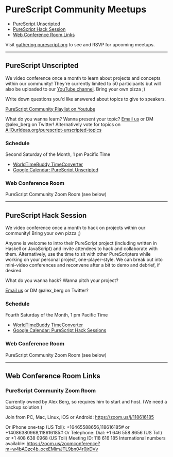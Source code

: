 # PureScript Community Meetups


* [PureScript Unscripted](#purescript-unscripted)
* [PureScript Hack Session](#purescript-hack-session)
* [Web Conference Room Links](#web-conference-room-links)

Visit [gathering.purescript.org](https://gathering.purescript.org) to see and RSVP for upcoming meetups.

***


## PureScript Unscripted

We video conference once a month to learn about projects and concepts within our community! They're currently limited to 50 participants but will also be uploaded to our [YouTube channel](https://www.youtube.com/channel/UCPtHLGu_WXh-OvX8NAVtDEw). Bring your own pizza ;)

Write down questions you'd like answered about topics to give to speakers.

[PureScript Community Playlist on Youtube](https://www.youtube.com/playlist?list=PLQDWDZypikvGSNomRZNzBF2ARFLgW4TOV)

What do you wanna learn? Wanna present your topic? [Email us](mailto:purescript.community@gmail.com) or DM @alex_berg on Twitter! Alternatively vote for topics on [AllOurIdeas.org/purescript-unscripted-topics](http://www.allourideas.org/purescript-unscripted-topics/)

### Schedule

Second Saturday of the Month, 1 pm Pacific Time

- [WorldTimeBuddy TimeConverter](http://www.worldtimebuddy.com/?qm=1&lid=5391959,2643743,658225,2147714&h=5391959&date=2016-4-23&sln=13-15)
- [Google Calendar: PureScript Unscripted](https://calendar.google.com/calendar/embed?src=Ym03N2g1cmlhYW8wc2s2anBlczBrOGx2NGtAZ3JvdXAuY2FsZW5kYXIuZ29vZ2xlLmNvbQ)

### Web Conference Room

PureScript Community Zoom Room (see below)


***


## PureScript Hack Session

We video conference once a month to hack on projects within our community! Bring your own pizza ;)

Anyone is welcome to intro their PureScript project (including written in Haskell or JavaScript) and invite attendees to hack and collaborate with them. Alternatively, use the time to sit with other PureScripters while working on your personal project, one-player-style. We can break out into mini-video conferences and reconvene after a bit to demo and debrief, if desired.

What do you wanna hack? Wanna pitch your project?

[Email us](mailto:purescript.community@gmail.com) or DM @alex_berg on Twitter?

### Schedule

Fourth Saturday of the Month, 1 pm Pacific Time

- [WorldTimeBuddy TimeConverter](http://www.worldtimebuddy.com/?qm=1&lid=5391959,2643743,658225,2147714&h=5391959&date=2016-4-23&sln=13-15)
- [Google Calendar: PureScript Hack Sessions](https://calendar.google.com/calendar/embed?src=cTA1aW9sZjZpaWltZGQ1NmhrcnJiOXJhMzBAZ3JvdXAuY2FsZW5kYXIuZ29vZ2xlLmNvbQ)

### Web Conference Room

PureScript Community Zoom Room (see below)


***


## Web Conference Room Links

### PureScript Community Zoom Room

Currently owned by Alex Berg, so requires him to start and host. (We need a backup solution.)

Join from PC, Mac, Linux, iOS or Android: https://zoom.us/j/118616185

Or iPhone one-tap (US Toll): +16465588656,118616185# or +14086380968,118616185#
Or Telephone:
Dial: +1 646 558 8656 (US Toll) or +1 408 638 0968 (US Toll)
Meeting ID: 118 616 185
International numbers available: https://zoom.us/zoomconference?m=w4bACzc4b_ocxEMimJTL9bn04r0jrDVv
